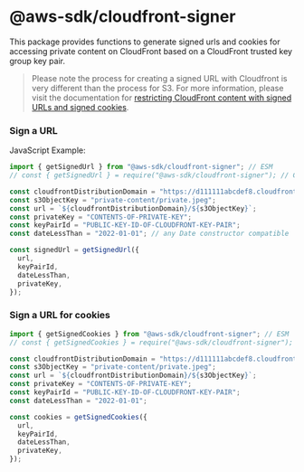 # @aws-sdk/cloudfront-signer

This package provides functions to generate signed urls and cookies for accessing private content on CloudFront based on a CloudFront trusted key group key pair.

> Please note the process for creating a signed URL with Cloudfront is very different than the process for S3. For more information, please visit the documentation for [restricting CloudFront content with signed URLs and signed cookies](https://docs.aws.amazon.com/AmazonCloudFront/latest/DeveloperGuide/PrivateContent.html).

### Sign a URL

JavaScript Example:

```javascript
import { getSignedUrl } from "@aws-sdk/cloudfront-signer"; // ESM
// const { getSignedUrl } = require("@aws-sdk/cloudfront-signer"); // CJS

const cloudfrontDistributionDomain = "https://d111111abcdef8.cloudfront.net";
const s3ObjectKey = "private-content/private.jpeg";
const url = `${cloudfrontDistributionDomain}/${s3ObjectKey}`;
const privateKey = "CONTENTS-OF-PRIVATE-KEY";
const keyPairId = "PUBLIC-KEY-ID-OF-CLOUDFRONT-KEY-PAIR";
const dateLessThan = "2022-01-01"; // any Date constructor compatible

const signedUrl = getSignedUrl({
  url,
  keyPairId,
  dateLessThan,
  privateKey,
});
```

### Sign a URL for cookies

```javascript
import { getSignedCookies } from "@aws-sdk/cloudfront-signer"; // ESM
// const { getSignedCookies } = require("@aws-sdk/cloudfront-signer"); // CJS

const cloudfrontDistributionDomain = "https://d111111abcdef8.cloudfront.net";
const s3ObjectKey = "private-content/private.jpeg";
const url = `${cloudfrontDistributionDomain}/${s3ObjectKey}`;
const privateKey = "CONTENTS-OF-PRIVATE-KEY";
const keyPairId = "PUBLIC-KEY-ID-OF-CLOUDFRONT-KEY-PAIR";
const dateLessThan = "2022-01-01";

const cookies = getSignedCookies({
  url,
  keyPairId,
  dateLessThan,
  privateKey,
});
```
